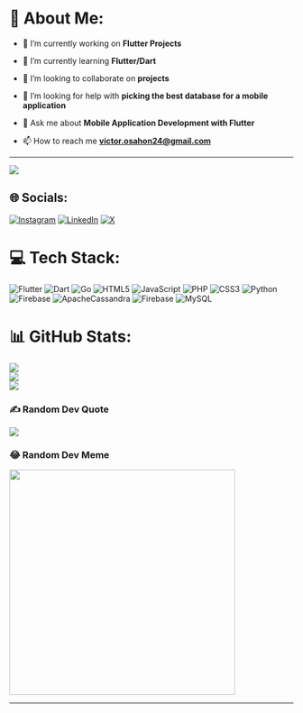 # 💫 About Me:
- 🔭 I’m currently working on **Flutter Projects**

- 🌱 I’m currently learning **Flutter/Dart**

- 👯 I’m looking to collaborate on **projects**

- 🤝 I’m looking for help with **picking the best database for a mobile application**

- 💬 Ask me about **Mobile Application Development with Flutter**

- 📫 How to reach me **victor.osahon24@gmail.com**


---

[![](https://visitcount.itsvg.in/api?id=ejhirae&icon=0&color=0)](https://visitcount.itsvg.in)

## 🌐 Socials:
[![Instagram](https://img.shields.io/badge/Instagram-%23E4405F.svg?logo=Instagram&logoColor=white)](https://instagram.com/ejhirae) [![LinkedIn](https://img.shields.io/badge/LinkedIn-%230077B5.svg?logo=linkedin&logoColor=white)](https://linkedin.com/in/victor-osahon-eghemwanre) [![X](https://img.shields.io/badge/X-black.svg?logo=X&logoColor=white)](https://x.com/ejhirae) 

# 💻 Tech Stack:
![Flutter](https://img.shields.io/badge/Flutter-%2302569B.svg?style=for-the-badge&logo=Flutter&logoColor=white) ![Dart](https://img.shields.io/badge/dart-%230175C2.svg?style=for-the-badge&logo=dart&logoColor=white) ![Go](https://img.shields.io/badge/go-%2300ADD8.svg?style=for-the-badge&logo=go&logoColor=white) ![HTML5](https://img.shields.io/badge/html5-%23E34F26.svg?style=for-the-badge&logo=html5&logoColor=white) ![JavaScript](https://img.shields.io/badge/javascript-%23323330.svg?style=for-the-badge&logo=javascript&logoColor=%23F7DF1E) ![PHP](https://img.shields.io/badge/php-%23777BB4.svg?style=for-the-badge&logo=php&logoColor=white)  ![CSS3](https://img.shields.io/badge/css3-%231572B6.svg?style=for-the-badge&logo=css3&logoColor=white) ![Python](https://img.shields.io/badge/python-3670A0?style=for-the-badge&logo=python&logoColor=ffdd54) ![Firebase](https://img.shields.io/badge/firebase-%23039BE5.svg?style=for-the-badge&logo=firebase) ![ApacheCassandra](https://img.shields.io/badge/cassandra-%231287B1.svg?style=for-the-badge&logo=apache-cassandra&logoColor=white) ![Firebase](https://img.shields.io/badge/Firebase-039BE5?style=for-the-badge&logo=Firebase&logoColor=white) ![MySQL](https://img.shields.io/badge/mysql-%2300000f.svg?style=for-the-badge&logo=mysql&logoColor=white)
# 📊 GitHub Stats:
![](https://github-readme-stats.vercel.app/api?username=ejhirae&theme=dark&hide_border=false&include_all_commits=false&count_private=false)<br/>
![](https://github-readme-streak-stats.herokuapp.com/?user=ejhirae&theme=dark&hide_border=false)<br/>
![](https://github-readme-stats.vercel.app/api/top-langs/?username=ejhirae&theme=dark&hide_border=false&include_all_commits=false&count_private=false&layout=compact)

### ✍️ Random Dev Quote
![](https://quotes-github-readme.vercel.app/api?type=horizontal&theme=radical)

### 😂 Random Dev Meme
<img src='https://randommeme-five.vercel.app/' style="height: 400px;"/>

---
<!-- Proudly created with GPRM ( https://gprm.itsvg.in ) -->
